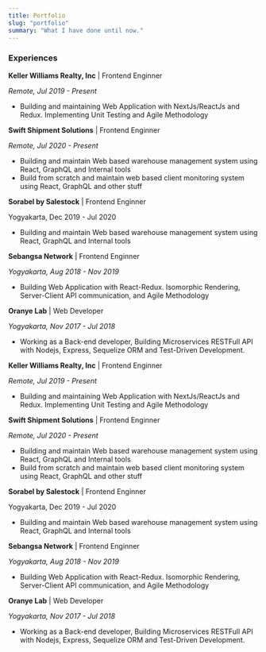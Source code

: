 ```yaml
---
title: Portfolio
slug: "portfolio"
summary: "What I have done until now."
---
```


### Experiences

**Keller Williams Realty, Inc** | Frontend Enginner

_Remote, Jul 2019 - Present_

- Building and maintaining Web Application with NextJs/ReactJs and Redux. Implementing Unit Testing and Agile Methodology

**Swift Shipment Solutions** | Frontend Enginner

_Remote, Jul 2020 - Present_

- Building and maintain Web based warehouse management system using React, GraphQL and Internal tools
- Build from scratch and maintain web based client monitoring system using React, GraphQL and other stuff

**Sorabel by Salestock** | Frontend Enginner

Yogyakarta, Dec 2019 - Jul 2020

- Building and maintain Web based warehouse management system using React, GraphQL and Internal tools

**Sebangsa Network** | Frontend Enginner

_Yogyakarta, Aug 2018 - Nov 2019_

- Building Web Application with React-Redux. Isomorphic Rendering, Server-Client API communication, and Agile Methodology

**Oranye Lab** | Web Developer

_Yogyakarta, Nov 2017 - Jul 2018_

- Working as a Back-end developer, Building Microservices RESTFull API with Nodejs, Express, Sequelize ORM and Test-Driven Development.

**Keller Williams Realty, Inc** | Frontend Enginner

_Remote, Jul 2019 - Present_

- Building and maintaining Web Application with NextJs/ReactJs and Redux. Implementing Unit Testing and Agile Methodology

**Swift Shipment Solutions** | Frontend Enginner

_Remote, Jul 2020 - Present_

- Building and maintain Web based warehouse management system using React, GraphQL and Internal tools
- Build from scratch and maintain web based client monitoring system using React, GraphQL and other stuff

**Sorabel by Salestock** | Frontend Enginner

Yogyakarta, Dec 2019 - Jul 2020

- Building and maintain Web based warehouse management system using React, GraphQL and Internal tools

**Sebangsa Network** | Frontend Enginner

_Yogyakarta, Aug 2018 - Nov 2019_

- Building Web Application with React-Redux. Isomorphic Rendering, Server-Client API communication, and Agile Methodology

**Oranye Lab** | Web Developer

_Yogyakarta, Nov 2017 - Jul 2018_

- Working as a Back-end developer, Building Microservices RESTFull API with Nodejs, Express, Sequelize ORM and Test-Driven Development.
